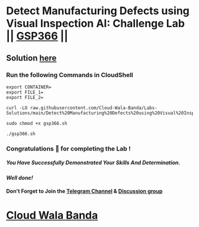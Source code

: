 # Detect Manufacturing Defects using Visual Inspection AI: Challenge Lab || [GSP366](https://www.cloudskillsboost.google/focuses/34184?parent=catalog) ||

## Solution [here](https://youtu.be/Om88d86qFXs)

### Run the following Commands in CloudShell

```
export CONTAINER=
export FILE_1=
export FILE_2=
```
```
curl -LO raw.githubusercontent.com/Cloud-Wala-Banda/Labs-Solutions/main/Detect%20Manufacturing%20Defects%20using%20Visual%20Inspection%20AI%20Challenge%20Lab/gsp366.sh

sudo chmod +x gsp366.sh

./gsp366.sh
```

### Congratulations 🎉 for completing the Lab !

##### *You Have Successfully Demonstrated Your Skills And Determination.*

#### *Well done!*

#### Don't Forget to Join the [Telegram Channel](https://t.me/cloudwalabanda) & [Discussion group](https://t.me/cloudwalabandachats)

# [Cloud Wala Banda](https://www.youtube.com/@cloudwalabanda)
